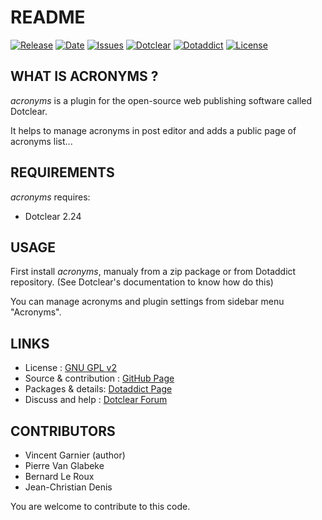 # README

[![Release](https://img.shields.io/github/v/release/JcDenis/acronyms)](https://github.com/JcDenis/acronyms/releases)
[![Date](https://img.shields.io/github/release-date/JcDenis/acronyms)](https://github.com/JcDenis/acronyms/releases)
[![Issues](https://img.shields.io/github/issues/JcDenis/acronyms)](https://github.com/JcDenis/acronyms/issues)
[![Dotclear](https://img.shields.io/badge/dotclear-v2.24.1-blue.svg)](https://fr.dotclear.org/download)
[![Dotaddict](https://img.shields.io/badge/dotaddict-official-green.svg)](https://plugins.dotaddict.org/dc2/details/acronyms)
[![License](https://img.shields.io/github/license/JcDenis/acronyms)](https://github.com/JcDenis/acronyms/blob/master/LICENSE)

## WHAT IS ACRONYMS ?

_acronyms_ is a plugin for the open-source 
web publishing software called Dotclear.

It helps to manage acronyms in post editor and
adds a public page of acronyms list...

## REQUIREMENTS

 _acronyms_ requires: 

  * Dotclear 2.24

## USAGE

First install _acronyms_, manualy from a zip package or from 
Dotaddict repository. (See Dotclear's documentation to know how do this)

You can manage acronyms and plugin settings from sidebar menu "Acronyms".

## LINKS

 * License : [GNU GPL v2](https://www.gnu.org/licenses/old-licenses/lgpl-2.0.html)
 * Source & contribution : [GitHub Page](https://github.com/JcDenis/acronyms)
 * Packages & details:  [Dotaddict Page](https://plugins.dotaddict.org/dc2/details/acronyms)
 * Discuss and help : [Dotclear Forum](http://forum.dotclear.org/viewtopic.php?id=323174)

## CONTRIBUTORS

 * Vincent Garnier (author)
 * Pierre Van Glabeke
 * Bernard Le Roux
 * Jean-Christian Denis

 You are welcome to contribute to this code.
